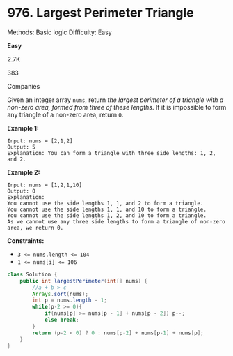 # 976. Largest Perimeter Triangle

Methods: Basic logic
Difficulty: Easy

**Easy**

2.7K

383

Companies

Given an integer array `nums`, return *the largest perimeter of a triangle with a non-zero area, formed from three of these lengths*. If it is impossible to form any triangle of a non-zero area, return `0`.

**Example 1:**

```
Input: nums = [2,1,2]
Output: 5
Explanation: You can form a triangle with three side lengths: 1, 2, and 2.

```

**Example 2:**

```
Input: nums = [1,2,1,10]
Output: 0
Explanation:
You cannot use the side lengths 1, 1, and 2 to form a triangle.
You cannot use the side lengths 1, 1, and 10 to form a triangle.
You cannot use the side lengths 1, 2, and 10 to form a triangle.
As we cannot use any three side lengths to form a triangle of non-zero area, we return 0.

```

**Constraints:**

- `3 <= nums.length <= 104`
- `1 <= nums[i] <= 106`

```java
class Solution {
    public int largestPerimeter(int[] nums) {
        //a + b > c
        Arrays.sort(nums);
        int p = nums.length - 1;
        while(p-2 >= 0){
            if(nums[p] >= nums[p - 1] + nums[p - 2]) p--;
            else break;
        } 
        return (p-2 < 0) ? 0 : nums[p-2] + nums[p-1] + nums[p];
    }
}
```
